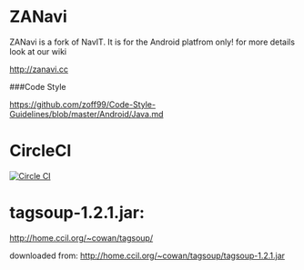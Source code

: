 ZANavi
======

ZANavi is a fork of NavIT. It is for the Android platfrom only!
for more details look at our wiki

http://zanavi.cc

###Code Style

https://github.com/zoff99/Code-Style-Guidelines/blob/master/Android/Java.md

CircleCI
========

[![Circle CI](https://circleci.com/gh/zoff99/zanavi/tree/master.svg?style=svg)](https://circleci.com/gh/zoff99/zanavi/tree/master)


tagsoup-1.2.1.jar:
==================

http://home.ccil.org/~cowan/tagsoup/

downloaded from: http://home.ccil.org/~cowan/tagsoup/tagsoup-1.2.1.jar



